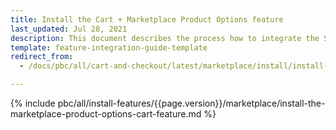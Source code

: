```yaml
---
title: Install the Cart + Marketplace Product Options feature
last_updated: Jul 28, 2021
description: This document describes the process how to integrate the Spryker Marketplace Product Options feature into a Spryker project.
template: feature-integration-guide-template
redirect_from:
  - /docs/pbc/all/cart-and-checkout/latest/marketplace/install/install-features/install-the-cart-marketplace-product-options-feature.html

---
```


{% include pbc/all/install-features/{{page.version}}/marketplace/install-the-marketplace-product-options-cart-feature.md %} <!-- To edit, see /_includes/pbc/all/install-features/202311.0/marketplace/install-the-marketplace-product-options-cart-feature.md -->
